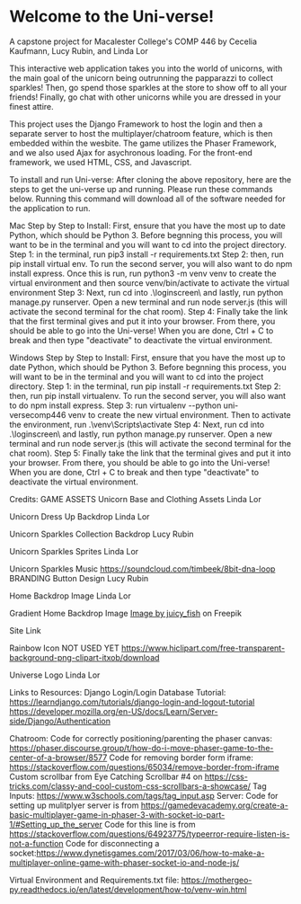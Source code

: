 # Welcome to the Uni-verse!

A capstone project for Macalester College's COMP 446 by Cecelia Kaufmann, Lucy Rubin, and Linda Lor

This interactive web application takes you into the world of unicorns, with the main goal of the unicorn being outrunning the papparazzi to collect sparkles! Then, go spend those sparkles at the store to show off to all your friends! Finally, go chat with other unicorns while you are dressed in your finest attire. 

This project uses the Django Framework to host the login and then a separate server to host the multiplayer/chatroom feature, which is then embedded within the wesbite. The game utilizes the Phaser Framework, and we also used Ajax for asychronous loading. For the front-end framework, we used HTML, CSS, and Javascript. 

To install and run Uni-verse: 
After cloning the above repository, here are the steps to get the uni-verse up and running. Please run these commands below. Running this command will download all of the software needed for the application to run. 

Mac Step by Step to Install:
First, ensure that you have the most up to date Python, which should be Python 3. Before begnning this process, you will want to be in the terminal and you will want to cd into the project directory. 
Step 1: in the terminal, run pip3 install -r requirements.txt 
Step 2: then, run pip install virtual env. To run the second server, you will also want to do npm install express. Once this is run, run python3 -m venv venv to create the virtual environment and then source venv/bin/activate to activate the virtual environment
Step 3: Next, run cd into .\loginscreen\ and lastly, run python manage.py runserver. Open a new terminal and run node server.js (this will activate the second terminal for the chat room). 
Step 4: Finally take the link that the first terminal gives and put it into your browser. From there, you should be able to go into the Uni-verse! When you are done, Ctrl + C to break and then type "deactivate" to deactivate the virtual environment. 

Windows Step by Step to Install:
First, ensure that you have the most up to date Python, which should be Python 3. Before begnning this process, you will want to be in the terminal and you will want to cd into the project directory. 
Step 1: in the terminal, run pip install -r requirements.txt
Step 2: then, run pip install virtualenv. To run the second server, you will also want to do npm install express.
Step 3: run virtualenv --python uni-versecomp446 venv to create the new virtual environment. Then to activate the environment, run .\venv\Scripts\activate
Step 4: Next, run cd into .\loginscreen\ and lastly, run python manage.py runserver. Open a new terminal and run node server.js (this will activate the second terminal for the chat room). 
Step 5: Finally take the link that the terminal gives and put it into your browser. From there, you should be able to go into the Uni-verse! When you are done, Ctrl + C to break and then type "deactivate" to deactivate the virtual environment. 


Credits:
GAME ASSETS
Unicorn Base and Clothing Assets 
Linda Lor 

Unicorn Dress Up Backdrop
Linda Lor

Unicorn Sparkles Collection Backdrop 
Lucy Rubin

Unicorn Sparkles Sprites 
Linda Lor 

Unicorn Sparkles Music
https://soundcloud.com/timbeek/8bit-dna-loop 
BRANDING
Button Design 
Lucy Rubin

Home Backdrop Image
Linda Lor 

Gradient Home Backdrop Image
<a href="https://www.freepik.com/free-vector/pastel-gradient-1_34294700.htm#query=rainbow%20gradient&position=12&from_view=keyword&track=ais&uuid=e76850eb-714b-43a7-a460-e20b131b0199">Image by juicy_fish</a> on Freepik

Site Link

Rainbow Icon NOT USED YET
https://www.hiclipart.com/free-transparent-background-png-clipart-itxob/download 

Universe Logo
Linda Lor 


Links to Resources:
Django Login/Login Database Tutorial: 
https://learndjango.com/tutorials/django-login-and-logout-tutorial
https://developer.mozilla.org/en-US/docs/Learn/Server-side/Django/Authentication

Chatroom:
Code for correctly positioning/parenting the phaser canvas: https://phaser.discourse.group/t/how-do-i-move-phaser-game-to-the-center-of-a-browser/8577 
Code for removing border form iframe: https://stackoverflow.com/questions/65034/remove-border-from-iframe
Custom scrollbar from Eye Catching Scrollbar #4 on https://css-tricks.com/classy-and-cool-custom-css-scrollbars-a-showcase/
Tag Inputs: https://www.w3schools.com/tags/tag_input.asp
Server:
Code for setting up mulitplyer server is from https://gamedevacademy.org/create-a-basic-multiplayer-game-in-phaser-3-with-socket-io-part-1/#Setting_up_the_server
Code for this line is from https://stackoverflow.com/questions/64923775/typeerror-require-listen-is-not-a-function
Code for disconnecting a socket:https://www.dynetisgames.com/2017/03/06/how-to-make-a-multiplayer-online-game-with-phaser-socket-io-and-node-js/ 

Virtual Environment and Requirements.txt file:
https://mothergeo-py.readthedocs.io/en/latest/development/how-to/venv-win.html
